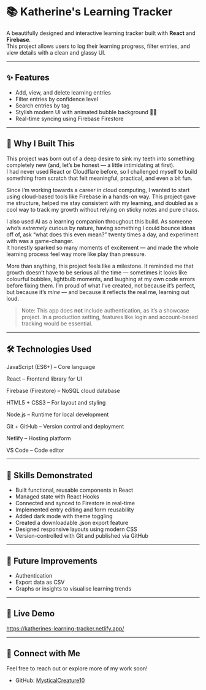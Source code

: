 # 📚 Katherine's Learning Tracker

A beautifully designed and interactive learning tracker built with **React** and **Firebase**.  
This project allows users to log their learning progress, filter entries, and view details with a clean and glassy UI.  

---

## ✨ Features

- Add, view, and delete learning entries
- Filter entries by confidence level
- Search entries by tag
- Stylish modern UI with animated bubble background 🌈🫧
- Real-time syncing using Firebase Firestore

---

## 📌 Why I Built This

This project was born out of a deep desire to sink my teeth into something completely new (and, let’s be honest — a little intimidating at first).  
I had never used React or Cloudflare before, so I challenged myself to build something from scratch that felt meaningful, practical, and even a bit fun.

Since I’m working towards a career in cloud computing, I wanted to start using cloud-based tools like Firebase in a hands-on way. This project gave me structure, helped me stay consistent with my learning, and doubled as a cool way to track my growth without relying on sticky notes and pure chaos.

I also used AI as a learning companion throughout this build. As someone who’s *extremely* curious by nature, having something I could bounce ideas off of, ask “what does this even mean?” twenty times a day, and experiment with was a game-changer.  
It honestly sparked so many moments of excitement — and made the whole learning process feel way more like play than pressure.

More than anything, this project feels like a milestone. It reminded me that growth doesn’t have to be serious all the time — sometimes it looks like colourful bubbles, lightbulb moments, and laughing at my own code errors before fixing them. I’m proud of what I’ve created, not because it’s perfect, but because it’s *mine* — and because it reflects the real me, learning out loud.

> Note: This app does **not** include authentication, as it’s a showcase project. In a production setting, features like login and account-based tracking would be essential.

---

## 🛠️ Technologies Used

JavaScript (ES6+) – Core language

React – Frontend library for UI

Firebase (Firestore) – NoSQL cloud database

HTML5 + CSS3 – For layout and styling

Node.js – Runtime for local development

Git + GitHub – Version control and deployment

Netlify – Hosting platform

VS Code – Code editor

---

## 🧠 Skills Demonstrated

- Built functional, reusable components in React
- Managed state with React Hooks
- Connected and synced to Firestore in real-time
- Implemented entry editing and form reusability
- Added dark mode with theme toggling
- Created a downloadable .json export feature
- Designed responsive layouts using modern CSS
- Version-controlled with Git and published via GitHub


---

## 🚀 Future Improvements

- Authentication
- Export data as CSV
- Graphs or insights to visualise learning trends

---

## 🔗 Live Demo

https://katherines-learning-tracker.netlify.app/

---

## 🤝 Connect with Me

Feel free to reach out or explore more of my work soon!

- GitHub: [MysticalCreature10](https://github.com/MysticalCreature10)
